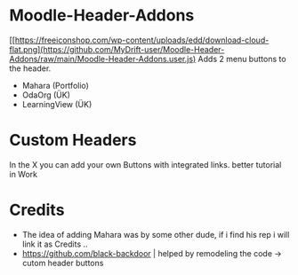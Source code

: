 # Moodle-Header-Addons 
[[https://freeiconshop.com/wp-content/uploads/edd/download-cloud-flat.png](https://github.com/MyDrift-user/Moodle-Header-Addons/raw/main/Moodle-Header-Addons.user.js)
Adds 2 menu buttons to the header.
- Mahara (Portfolio)
- OdaOrg (ÜK)
- LearningView (ÜK)

# Custom Headers

In the X you can add your own Buttons with integrated links.
better tutorial in Work

# Credits
- The idea of adding Mahara was by some other dude, if i find his rep i will link it as Credits ..
- https://github.com/black-backdoor | helped by remodeling the code -> cutom header buttons
